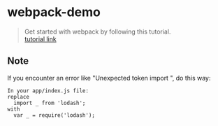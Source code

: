 # webpack-demo
> Get started with webpack by following this tutorial.  
> [tutorial link](https://webpack.js.org/get-started/)  

## Note
If you encounter an error like "Unexpected token import ", do this way:  
```
In your app/index.js file:
replace  
  import _ from 'lodash';
with
  var _ = require('lodash');
```
